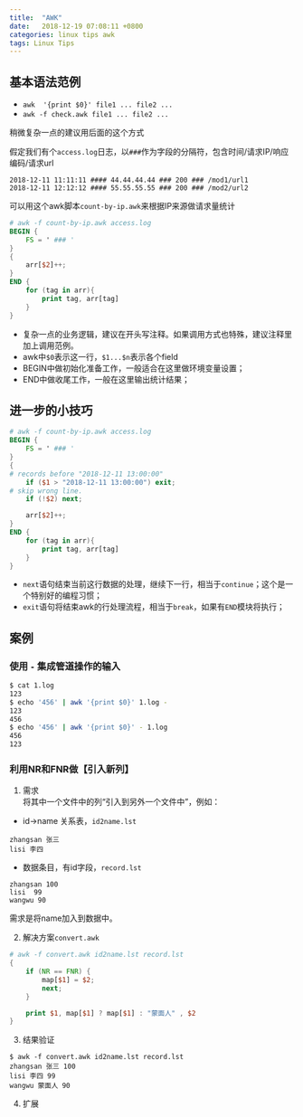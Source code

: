 ```yaml
---
title:  "AWK"
date:   2018-12-19 07:08:11 +0800
categories: linux tips awk
tags: Linux Tips
---
```


## 基本语法范例

+ `awk  '{print $0}' file1 ... file2 ...`
+ `awk -f check.awk file1 ... file2 ...`

稍微复杂一点的建议用后面的这个方式

假定我们有个`access.log`日志，以` ### `作为字段的分隔符，包含时间/请求IP/响应编码/请求url
```
2018-12-11 11:11:11 #### 44.44.44.44 ### 200 ### /mod1/url1
2018-12-11 12:12:12 #### 55.55.55.55 ### 200 ### /mod2/url2
```

可以用这个awk脚本`count-by-ip.awk`来根据IP来源做请求量统计  
```awk
# awk -f count-by-ip.awk access.log
BEGIN {
    FS = ' ### '
}
{
    arr[$2]++;
}
END {
    for (tag in arr){
        print tag, arr[tag]
    }
}
```
+ 复杂一点的业务逻辑，建议在开头写注释。如果调用方式也特殊，建议注释里加上调用范例。
+ awk中`$0`表示这一行，`$1...$n`表示各个field
+ BEGIN中做初始化准备工作，一般适合在这里做环境变量设置；
+ END中做收尾工作，一般在这里输出统计结果；

## 进一步的小技巧
```awk
# awk -f count-by-ip.awk access.log
BEGIN {
    FS = ' ### '
}
{
# records before "2018-12-11 13:00:00"
    if ($1 > "2018-12-11 13:00:00") exit;
# skip wrong line.
    if (!$2) next;

    arr[$2]++;
}
END {
    for (tag in arr){
        print tag, arr[tag]
    }
}
```
+ `next`语句结束当前这行数据的处理，继续下一行，相当于`continue`；这个是一个特别好的编程习惯；
+ `exit`语句将结束awk的行处理流程，相当于`break`，如果有`END`模块将执行；


## 案例

### 使用 `-` 集成管道操作的输入
```bash
$ cat 1.log
123
$ echo '456' | awk '{print $0}' 1.log -
123
456
$ echo '456' | awk '{print $0}' - 1.log
456
123
```

### 利用NR和FNR做【引入新列】

1. 需求  
将其中一个文件中的列“引入到另外一个文件中”，例如：
+ id->name 关系表，`id2name.lst`
```
zhangsan 张三
lisi 李四
```
+ 数据条目，有id字段，`record.lst`
```
zhangsan 100
lisi  99
wangwu 90
```
需求是将name加入到数据中。  

2. 解决方案`convert.awk`
```awk
# awk -f convert.awk id2name.lst record.lst
{
    if (NR == FNR) {
        map[$1] = $2;
        next;
    }

    print $1, map[$1] ? map[$1] : "蒙面人" , $2
}
```

3. 结果验证
```shell
$ awk -f convert.awk id2name.lst record.lst
zhangsan 张三 100
lisi 李四 99
wangwu 蒙面人 90
```

4. 扩展



